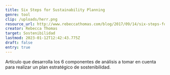 ```yaml
---
title: Six Steps for Sustainability Planning
genre: tool
clip: /uploads/herr.png
resource_url: http://www.rebeccathomas.com/blog/2017/09/14/six-steps-for-sustainability.html
creator: Rebecca Thomas
target: Sostenibilidad
lastmod: 2023-01-12T12:42:43.775Z
draft: false
entry: true
---
```

Artículo que desarrolla los 6 componentes de análisis a tomar en cuenta para realizar un plan estratégico de sostenibilidad.